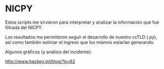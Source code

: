 NICPY
=====

Estos scripts me sirvieron para interpretar y analizar la información que fue filtrada del NICPY.

Los resultados me permitieron seguir el desarrollo de nuestro ccTLD (.py), así como también estimar el ingreso que los mismos estarían generando.

Algunos gráficos (y análisis del incidente):

http://www.hackpy.ml/blog/?p=62
